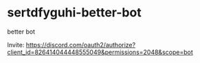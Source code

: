 # sertdfyguhi-better-bot
better bot

Invite: https://discord.com/oauth2/authorize?client_id=826414044448555049&permissions=2048&scope=bot
